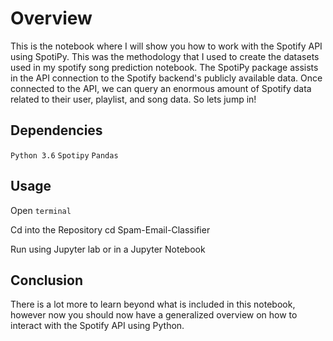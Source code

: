 # Overview

This is the notebook where I will show you how to work with the Spotify API using SpotiPy. This was the methodology that I used to create the datasets used in my spotify song prediction notebook. The SpotiPy package assists in the API connection to the Spotify backend's publicly available data. Once connected to the API, we can query an enormous amount of Spotify data related to their user, playlist, and song data. So lets jump in!


## Dependencies

`Python 3.6`
`Spotipy`
`Pandas`

## Usage

Open `terminal`

Cd into the Repository cd Spam-Email-Classifier

Run using Jupyter lab or in a Jupyter Notebook


## Conclusion

There is a lot more to learn beyond what is included in this notebook, however now you should now have a generalized overview on how to interact with the Spotify API using Python. 
